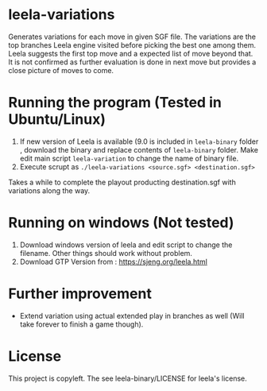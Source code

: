 # leela-variations

Generates variations for each move in given SGF file. The variations are the top branches
Leela engine visited before picking the best one among them. Leela suggests the first top
move and a expected list of move beyond that. It is not confirmed as further evaluation is
done in next move but provides a close picture of moves to come.

# Running the program (Tested in Ubuntu/Linux)
1. If new version of Leela is available (9.0 is included in `leela-binary` folder , download the binary and replace contents of `leela-binary` folder. Make edit main script `leela-variation` to change the name of binary file.
2. Execute scrupt as `./leela-variations <source.sgf> <destination.sgf>`

Takes a while to complete the playout producting destination.sgf with variations along the way.

# Running on windows (Not tested)
1. Download windows version of leela and edit script to change the filename. Other things should work without problem.
2. Download GTP Version from : https://sjeng.org/leela.html

# Further improvement
- Extend variation using actual extended play in branches as well (Will take forever to finish a game though).


# License
This project is copyleft. The see leela-binary/LICENSE for leela's license.